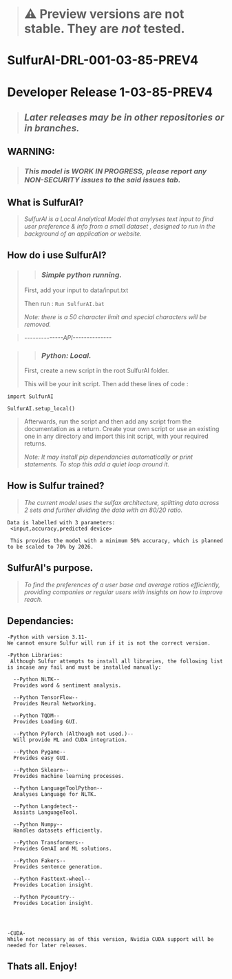 > # ⚠️ Preview versions are not stable. They are _not_ tested.
# SulfurAI-DRL-001-03-85-PREV4
# Developer Release 1-03-85-PREV4
> ## _Later releases may be in other repositories or in branches._
 
## WARNING:
> ### _This model is WORK IN PROGRESS, please report any NON-SECURITY issues to the said issues tab._


## What is SulfurAI?

> _SulfurAI is a Local Analytical Model that anylyses text input to find user preference & info from a small dataset , designed to run in the background of an application or website._

## How do i use SulfurAI?

> > ### _Simple python running._
> First, add your input to data/input.txt
> 
> Then run :
 `Run SulfurAI.bat`
> 
> _Note: there is a 50 character limit and special characters will be removed._

>  _--------------API--------------_

> > ### _Python: Local._
> First, create a new script in the root SulfurAI folder.
> 
> This will be your init script. Then add these lines of code :
> 
 `import SulfurAI`
>
 `SulfurAI.setup_local()`
 
> Afterwards, run the script and then add any script from the documentation as a return.
> Create your own script or use an existing one in any directory and import this init script, with your required returns.
>
>  _Note: It may install pip dependancies automatically or print statements. To stop this add a quiet loop around it._


## How is Sulfur trained?

> _The current model uses the sulfax architecture, splitting data across 2 sets and further dividing the data with an 80/20 ratio._
```
Data is labelled with 3 parameters:
 <input,accuracy,predicted device>

 This provides the model with a minimum 50% accuracy, which is planned to be scaled to 70% by 2026.
```
## SulfurAI's purpose.

> _To find the preferences of a user base and average ratios efficiently, providing companies or regular users with insights on how to improve reach._


## Dependancies:
```
-Python with version 3.11-
We cannot ensure Sulfur will run if it is not the correct version.

-Python Libraries:
 Although Sulfur attempts to install all libraries, the following list is incase any fail and must be installed manually:

  --Python NLTK--
  Provides word & sentiment analysis.

  --Python TensorFlow--
  Provides Neural Networking.

  --Python TQDM--
  Provides Loading GUI.

  --Python PyTorch (Although not used.)--
  Will provide ML and CUDA integration.

  --Python Pygame--
  Provides easy GUI.

  --Python Sklearn--
  Provides machine learning processes.

  --Python LanguageToolPython--
  Analyses Language for NLTK.

  --Python Langdetect--
  Assists LanguageTool.

  --Python Numpy--
  Handles datasets efficiently.

  --Python Transformers--
  Provides GenAI and ML solutions.

  --Python Fakers--
  Provides sentence generation.

  --Python Fasttext-wheel--
  Provides Location insight.

  --Python Pycountry--
  Provides Location insight.




-CUDA-
While not necessary as of this version, Nvidia CUDA support will be needed for later releases.
```
## Thats all. Enjoy!
  
  

